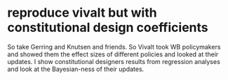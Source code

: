 # reproduce vivalt but with constitutional design coefficients

So take Gerring and Knutsen and friends. So Vivalt took WB policymakers and showed them the effect sizes of different policies and looked at their updates. I show constitutional designers results from regression analyses and look at the Bayesian-ness of their updates.